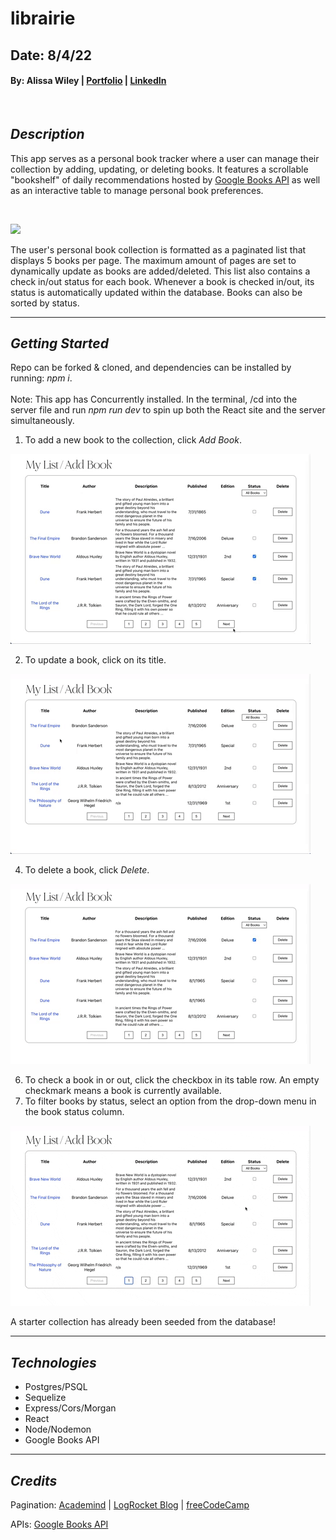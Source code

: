 # librairie

## Date: 8/4/22
#### By: Alissa Wiley | [Portfolio](https://alissaestelle.com/) | [LinkedIn](https://www.linkedin.com/in/alissaestelle/)
<br>

## **_Description_**

This app serves as a personal book tracker where a user can manage their collection by adding, updating, or deleting books. It features a scrollable "bookshelf" of daily recommendations hosted by [Google Books API](https://developers.google.com/books/docs/v1/using) as well as an interactive table to manage personal book preferences.

<br>

![](BookBar.gif)

The user's personal book collection is formatted as a paginated list that displays 5 books per page. The maximum amount of pages are set to dynamically update as books are added/deleted. This list also contains a check in/out status for each book. Whenever a book is checked in/out, its status is automatically updated within the database. Books can also be sorted by status.

---

**_Getting Started_**
-
Repo can be forked & cloned, and dependencies can be installed by running: _npm i_.
<br><br>
Note: This app has Concurrently installed. In the terminal, /cd into the server file and run *npm run dev* to spin up both the React site and the server simultaneously.
<br>

1. To add a new book to the collection, click _Add Book_.

![](AddBook.gif)

2. To update a book, click on its title.

![](EditBook2.gif)

4. To delete a book, click _Delete_.

![](DeleteBook.gif)

6. To check a book in or out, click the checkbox in its table row. An empty checkmark means a book is currently available.
7. To filter books by status, select an option from the drop-down menu in the book status column.

![](SortBooks.gif)

A starter collection has already been seeded from the database!

---

**_Technologies_**
- 

- Postgres/PSQL
- Sequelize
- Express/Cors/Morgan
- React
- Node/Nodemon
- Google Books API

---

**_Credits_**
-

Pagination:
[Academind](https://academind.com/tutorials/reactjs-pagination) | [LogRocket Blog](https://blog.logrocket.com/react-pagination-scratch-hooks/) | [freeCodeCamp](https://www.freecodecamp.org/news/build-a-custom-pagination-component-in-react/)

APIs: [Google Books API](https://developers.google.com/books/docs/v1/using)





